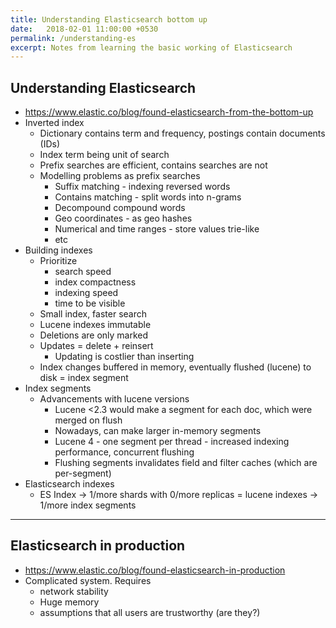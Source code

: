 ```yaml
---
title: Understanding Elasticsearch bottom up
date:   2018-02-01 11:00:00 +0530
permalink: /understanding-es
excerpt: Notes from learning the basic working of Elasticsearch
---
```

## Understanding Elasticsearch
* <https://www.elastic.co/blog/found-elasticsearch-from-the-bottom-up>
* Inverted index
    * Dictionary contains term and frequency, postings contain documents (IDs)
    * Index term being unit of search
    * Prefix searches are efficient, contains searches are not
    * Modelling problems as prefix searches
        * Suffix matching - indexing reversed words
        * Contains matching - split words into n-grams
        * Decompound compound words
        * Geo coordinates - as geo hashes
        * Numerical and time ranges - store values trie-like
        * etc
* Building indexes
    * Prioritize
        * search speed
        * index compactness
        * indexing speed
        * time to be visible
    * Small index, faster search
    * Lucene indexes immutable
    * Deletions are only marked
    * Updates = delete + reinsert
        * Updating is costlier than inserting
    * Index changes buffered in memory, eventually flushed (lucene) to disk = index segment
* Index segments
    * Advancements with lucene versions
        * Lucene <2.3 would make a segment for each doc, which were merged on flush
        * Nowadays, can make larger in-memory segments
        * Lucene 4 - one segment per thread - increased indexing performance, concurrent flushing
        * Flushing segments invalidates field and filter caches (which are per-segment)
* Elasticsearch indexes
    * ES Index -> 1/more shards with 0/more replicas = lucene indexes -> 1/more index segments

***

## Elasticsearch in production
* <https://www.elastic.co/blog/found-elasticsearch-in-production>
* Complicated system. Requires
    * network stability
    * Huge memory
    * assumptions that all users are trustworthy (are they?)
